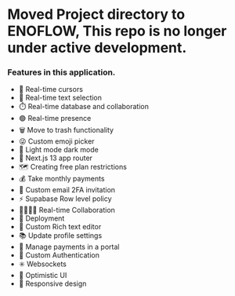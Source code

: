 # Moved Project directory to ENOFLOW, This repo is no longer under active development.



### Features in this application.

- 🤯 Real-time cursors
- 📝 Real-time text selection
- ⏱️ Real-time database and collaboration
- 🟢 Real-time presence
- 🗑️ Move to trash functionality
- 😜 Custom emoji picker
- 🌙 Light mode dark mode
- 🚨 Next.js 13 app router
- 🗺️ Creating free plan restrictions
- 💰 Take monthly payments
- 📧 Custom email 2FA invitation
- ⚡️ Supabase Row level policy
- 👨‍👨‍👧‍👦 Real-time Collaboration
- 👾 Deployment
- 🤑 Custom Rich text editor
- 📚 Update profile settings
- 📍 Manage payments in a portal
- 🔐 Custom Authentication
- ✳️ Websockets
- 📣 Optimistic UI
- 📱 Responsive design
